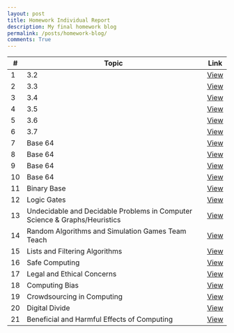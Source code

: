 ```yaml
---
layout: post
title: Homework Individual Report
description: My final homework blog
permalink: /posts/homework-blog/
comments: True
---
```


|  # |  Topic                                                                 |  Link                                                                                         |
|------|-------------------------------------------------------------------------|------------------------------------------------------------------------------------------------------|
| 1    | 3.2                                                                 | [View](https://aadibhat09.github.io/aadi_2025/posts/units/3/2)                                 |
| 2    | 3.3                                                                 | [View](https://aadibhat09.github.io/aadi_2025/posts/units/3/3)                                 |
| 3    | 3.4                                                                 | [View](https://aadibhat09.github.io/aadi_2025/posts/units/3/4)                                 |
| 4    | 3.5                                                                 | [View](https://aadibhat09.github.io/aadi_2025/posts/units/3/5)                                 |
| 5    | 3.6                                                                 | [View](https://aadibhat09.github.io/aadi_2025/posts/units/3/6)                                 |
| 6    | 3.7                                                                 | [View](https://aadibhat09.github.io/aadi_2025/posts/units/3/7)                                 |
| 7    | Base 64                                                                 | [View](https://aadibhat09.github.io/aadi_2025/posts/images-team-teach/)                                 |
| 8    | Base 64                                                                 | [View](https://aadibhat09.github.io/aadi_2025/posts/images-team-teach/)                                 |
| 9    | Base 64                                                                 | [View](https://aadibhat09.github.io/aadi_2025/posts/images-team-teach/)                                 |
| 10    | Base 64                                                                 | [View](https://aadibhat09.github.io/aadi_2025/posts/images-team-teach/)                                 |
| 11    | Binary Base                                                             | [View](https://aadibhat09.github.io/aadi_2025/posts/binary-team-teach/)                             |
| 12    | Logic Gates                                                             | [View](https://aadibhat09.github.io/aadi_2025/posts/logic-gates-team-teach/)                                  |
| 13    | Undecidable and Decidable Problems in Computer Science & Graphs/Heuristics | [View](https://aadibhat09.github.io/aadi_2025/posts/undecidable-and-decidable/)      |
| 14    | Random Algorithms and Simulation Games Team Teach                      | [View](https://aadibhat09.github.io/aadi_2025/posts/simulation-games-and-random-algorithms/)                   |
| 15    | Lists and Filtering Algorithms                                          | [View](https://aadibhat09.github.io/aadi_2025/posts/lists-and-filtering/)               |
| 16    | Safe Computing                                                          | [View](https://aadibhat09.github.io/aadi_2025/posts/safe-computing/)                          |
| 17    | Legal and Ethical Concerns                                             | [View](https://aadibhat09.github.io/aadi_2025/posts/legal-and-ethical/)                  |
| 18   | Computing Bias                                                          | [View](https://aadibhat09.github.io/aadi_2025/posts/computer-bias/)                          |
| 19   | Crowdsourcing in Computing                                             | [View](https://aadibhat09.github.io/aadi_2025/posts/crowdsourcing/)                          |
| 20   | Digital Divide                                                   | [View](https://aadibhat09.github.io/aadi_2025/posts/digital-divide/)                         |
| 21   | Beneficial and Harmful Effects of Computing                            | [View](https://aadibhat09.github.io/aadi_2025/posts/team-teach-effects-of-innovation/) |
